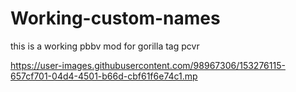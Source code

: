 # Working-custom-names
this is a working pbbv mod for gorilla tag pcvr


https://user-images.githubusercontent.com/98967306/153276115-657cf701-04d4-4501-b66d-cbf61f6e74c1.mp


